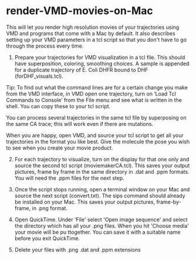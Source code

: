 # render-VMD-movies-on-Mac

This will let you render high resolution movies of your trajectories using VMD and programs that come with a Mac by default. It also describes setting up your VMD parameters in a tcl script so that you don't have to go through the process every time.

1. Prepare your trajectories for VMD visualization in a tcl file. This should have superposition, coloring, smoothing choices. A sample is appended for a duplicate trajectory of E. Coli DHFR bound to DHF (forDHF_visuals.tcl).

Tip: To find out what the command lines are for a certain change you make from the VMD interface, in VMD open one trajectory, turn on ‘Load Tcl Commands to Console’ from the File menu and see what is written in the shell. You can copy these to your tcl script.

You can process several trajectories in the same tcl file by superposing on the same CA trace; this will work even if there are mutations. 

When you are happy, open VMD, and source your tcl script to get all your trajectories in the format you like best. Give the molecule the pose you wish to see when you create your movie product.

2. For each trajectory to visualize, turn on the display for that one only and source the second tcl script (moviemakerCA.tcl). This saves your output pictures, frame by frame in the same directory in .dat and .ppm formats. You will need the .ppm files for the next step.

3. Once the script stops running, open a terminal window on your Mac and source the next script (convert.txt). The sips command should already be installed on your Mac. This saves your output pictures, frame-by-frame, in .png format. 

4. Open QuickTime. Under 'File' select 'Open image sequence' and select the directory which has all your .png files. When you hit 'Choose media' your movie will be pu ttogether. You can save it with a suitable name before you exit QuickTime.

5. Delete your files with .png .dat and .ppm extensions

